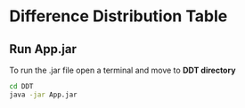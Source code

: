 # Difference Distribution Table

## Run App.jar
To run the .jar file open a terminal and move to **DDT directory** 
```bash
cd DDT
java -jar App.jar
```
